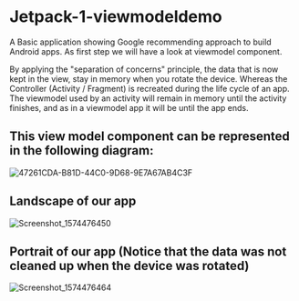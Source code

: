 # Jetpack-1-viewmodeldemo
A Basic application showing Google recommending approach to build Android apps.
As first step we will have a look at viewmodel component.

By applying the "separation of concerns" principle, the data that is now kept in the view, stay in memory when you rotate the device. Whereas the Controller (Activity / Fragment) is recreated during the life cycle of an app.
The viewmodel used by an activity will remain in memory until the activity finishes, and as in a viewmodel app it will be until the app ends.

## This view model component can be represented in the following diagram:
![47261CDA-B81D-44C0-9D68-9E7A67AB4C3F](https://user-images.githubusercontent.com/4823319/69471806-c3b93700-0df7-11ea-843f-735afb49d8ae.jpg)

## Landscape of our app
![Screenshot_1574476450](https://user-images.githubusercontent.com/4823319/69471807-c3b93700-0df7-11ea-9f93-85913f6ac8ed.png)

## Portrait of our app (Notice that the data was not cleaned up when the device was rotated)
![Screenshot_1574476464](https://user-images.githubusercontent.com/4823319/69471808-c3b93700-0df7-11ea-8176-e65a5ade9755.png)

